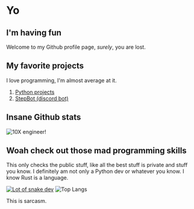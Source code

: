 # Yo
## I'm having fun 

Welcome to my Github profile page, *surely*, you are lost.

## My favorite projects

I love programming, I'm almost average at it.
1. [Python projects](https://en.wikipedia.org/wiki/Pythonidae)
2. [StepBot (discord bot)](https://github.com/grosheth/stepbot)

## Insane Github stats

![10X engineer!](https://github-readme-stats-grosheths-projects.vercel.app/api?username=grosheth&show_icons=true&theme=dracula&rank_icon=percentile)

## Woah check out those mad programming skills

This only checks the public stuff, like all the best stuff is private and stuff you know. I definitely am not only a Python dev or whatever you know. 
I know Rust is a language.

[![Lot of snake dev](https://github-readme-stats-grosheths-projects.vercel.app/api/top-langs/?username=grosheth&theme=dracula&layout=donut&hide=Cython)](https://github.com/grosheth/github-readme-stats)
![Top Langs](https://github-readme-stats.vercel.app/api/top-langs/?username=anuraghazra&hide=javascript,html)





This is sarcasm.
